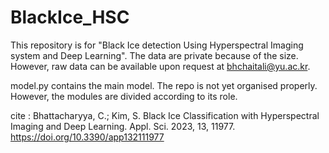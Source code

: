# BlackIce_HSC


This repository is for "Black Ice detection Using Hyperspectral Imaging system and Deep Learning".
The data are private because of the size. However, raw data can be available upon request at bhchaitali@yu.ac.kr. 

model.py contains the main model. 
The repo is not yet organised properly. However, the modules are divided according to its role. 


cite : Bhattacharyya, C.; Kim, S. Black Ice Classification with Hyperspectral Imaging and Deep Learning. Appl. Sci. 2023, 13, 11977. https://doi.org/10.3390/app132111977

